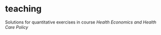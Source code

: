 # teaching

Solutions for quantitative exercises in course *Health Economics and Health Care Policy*

